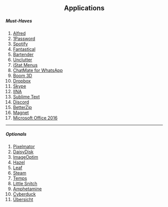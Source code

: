 <h2 align="center">Applications</h2>

<h5>Must-Haves</h5>

1. [Alfred](https://www.alfredapp.com/)
2. [1Password](https://1password.com)
3. [Spotify](https://www.spotify.com/us/)
4. [Fantastical](https://flexibits.com/fantastical) 
5. [Bartender](https://www.macbartender.com/) 
6. [Unclutter](http://unclutterapp.com/) 
7. [iStat Menus](https://bjango.com/mac/istatmenus/) 
8. [ChatMate for WhatsApp](https://de.chatmate.io/)
9. [Boom 3D](http://www.globaldelight.com/boom3d/index.php)
10. [Dropbox](https://www.dropbox.com/)
11. [Skype](https://www.skype.com/)
12. [IINA](https://lhc70000.github.io/iina/)
13. [Sublime Text](https://www.sublimetext.com/)
14. [Discord](https://discordapp.com/)
15. [BetterZip](https://macitbetter.com/)
16. [Magnet](http://magnet.crowdcafe.com/)
17. [Microsoft Office 2016](https://macadmins.software/)

***

<h5>Optionals</h5>

1. [Pixelmator](http://www.pixelmator.com/mac/) 
2. [DaisyDisk](https://daisydiskapp.com) 
3. [ImageOptim](https://imageoptim.com/mac) 
4. [Hazel](https://www.noodlesoft.com)
5. [Leaf](https://itunes.apple.com/app/leaf/id576338668?mt=12)
6. [Steam](http://store.steampowered.com/)
7. [Temps](https://itunes.apple.com/de/app/temps-wetter-zeit-netatmo/id489930332?mt=12)
8. [Little Snitch](https://www.obdev.at/products/littlesnitch/index.html)
9. [Amphetamine](https://itunes.apple.com/de/app/amphetamine/id937984704?mt=12)
10. [Cyberduck](https://cyberduck.io/)
11. [Übersicht](http://tracesof.net/uebersicht/)
